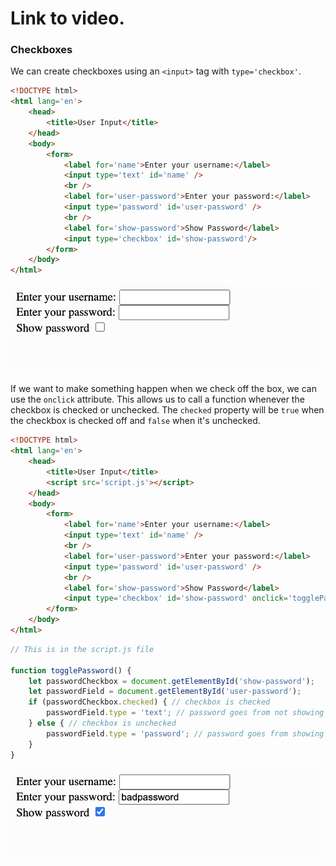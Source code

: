 # Link to video.

### Checkboxes

We can create checkboxes using an `<input>` tag with `type='checkbox'`.

```html
<!DOCTYPE html>
<html lang='en'>
    <head>
        <title>User Input</title>
    </head>
    <body>
        <form>
            <label for='name'>Enter your username:</label>
            <input type='text' id='name' />
            <br />
            <label for='user-password'>Enter your password:</label>
            <input type='password' id='user-password' />
            <br />
            <label for='show-password'>Show Password</label>
            <input type='checkbox' id='show-password'/>
        </form>
    </body>
</html>
```

![](../../Images/js_checkbox_1.png)

If we want to make something happen when we check off the box, we can use the `onclick` attribute. This allows us to call a function whenever the checkbox is checked or unchecked. The `checked` property will be `true` when the checkbox is checked off and `false` when it's unchecked.

```html
<!DOCTYPE html>
<html lang='en'>
    <head>
        <title>User Input</title>
        <script src='script.js'></script>
    </head>
    <body>
        <form>
            <label for='name'>Enter your username:</label>
            <input type='text' id='name' />
            <br />
            <label for='user-password'>Enter your password:</label>
            <input type='password' id='user-password' />
            <br />
            <label for='show-password'>Show Password</label>
            <input type='checkbox' id='show-password' onclick='togglePassword()'; />
        </form>
    </body>
</html>
```

```js
// This is in the script.js file

function togglePassword() {
    let passwordCheckbox = document.getElementById('show-password');
    let passwordField = document.getElementById('user-password');
    if (passwordCheckbox.checked) { // checkbox is checked
        passwordField.type = 'text'; // password goes from not showing to showing
    } else { // checkbox is unchecked
        passwordField.type = 'password'; // password goes from showing to not showing
    }
}
```

![](../../Images/js_checkbox_2.png)
